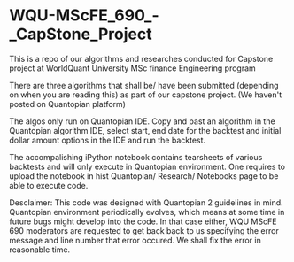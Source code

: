 # WQU-MScFE_690_-_CapStone_Project
This is a repo of our algorithms and researches conducted for Capstone project at WorldQuant University MSc finance Engineering program

There are three algorithms that shall be/ have been submitted (depending on when you are reading this) as part of our capstone project. (We haven't posted on Quantopian platform)

The algos only run on Quantopian IDE. Copy and past an algorithm in the Quantopian algorithm IDE, select start, end date for the backtest and initial dollar amount options in the IDE and run the backtest.

The accompalishing iPython notebook contains tearsheets of various backtests and will only execute in Quantopian environment. One requires to upload the notebook in hist Quantopian/ Research/ Notebooks page to be able to execute code.

Desclaimer: This code was designed with Quantopian 2 guidelines in mind. Quantopian environment periodically evolves, which means at some time in future bugs might develop into the code. In that case either, WQU MScFE 690 moderators are requested to get back back to us specifying the error message and line number that error occured. We shall fix the error in reasonable time.
